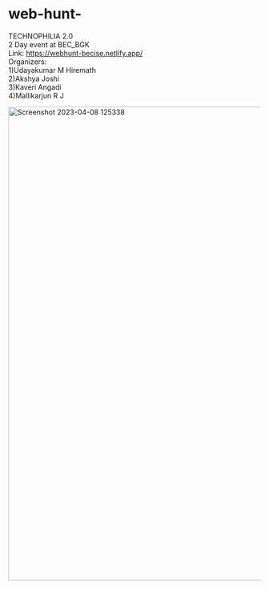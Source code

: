 # web-hunt-</br>
 TECHNOPHILIA 2.0 <br>
 2 Day event at BEC_BGK</br>
 Link: https://webhunt-becise.netlify.app/ </br>
 Organizers:</br>
 1)Udayakumar M Hiremath</br>
 2)Akshya Joshi</br>
 3)Kaveri Angadi</br>
 4)Mallikarjun R J
 
<img width="947" alt="Screenshot 2023-04-08 125338" src="https://user-images.githubusercontent.com/67870825/230709353-bbae7d72-bde5-4c6e-b354-a3d8961d9f3a.png">
